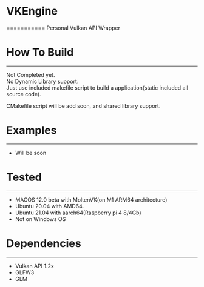 # VKEngine
===========
Personal Vulkan API Wrapper

# How To Build
---------------
Not Completed yet.  
No Dynamic Library support.  
Just use included makefile script to build a application(static included all source code).  

CMakefile script will be add soon, and shared library support.

# Examples
-----------
* Will be soon

# Tested
----------
* MACOS 12.0 beta with MoltenVK(on M1 ARM64 architecture)
* Ubuntu 20.04 with AMD64.
* Ubuntu 21.04 with aarch64(Raspberry pi 4 8/4Gb)
* Not on Windows OS

# Dependencies
----------------
* Vulkan API 1.2x
* GLFW3
* GLM
